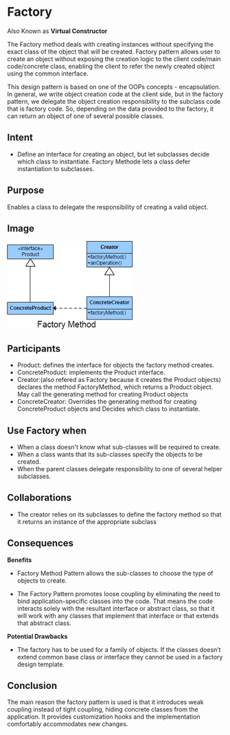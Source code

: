 # Factory #

Also Known as **Virtual Constructor**

The Factory method deals with creating instances without specifying the exact class of the object that will be created.
Factory pattern allows user to create an object without exposing the creation logic to the client code/main code/concrete class, enabling the client to refer the newly created object using the common interface.

This design pattern is based on one of the OOPs concepts - encapsulation. In general, we write object creation code at the client side, but in the factory pattern, we delegate the object creation responsibility to the subclass code that is factory code. So, depending on the data provided to the factory, it can return an object of one of several possible classes.

## Intent ##

+ Define an interface for creating an object, but let subclasses decide which class to instantiate. Factory Methode lets a class defer instantiation to subclasses.

## Purpose ##

Enables a class to delegate the responsibility of creating a valid object.

## Image ##

![alt text](./Images/Factory-1.md.png "Factory")

## Participants ##

+ Product: defines the interface for objects the factory method creates.
+ ConcreteProduct: implements the Product interface.
+ Creator:(also refered as Factory because it creates the Product objects) declares the method FactoryMethod, which returns a Product object. May call the generating method for creating Product objects
+ ConcreteCreator: Overrides the generating method for creating ConcreteProduct objects and Decides which class to instantiate.

## Use Factory when ##

+ When a class doesn't know what sub-classes will be required to create.
+ When a class wants that its sub-classes specify the objects to be created.
+ When the parent classes delegate responsibility to one of several helper subclasses.

## Collaborations ##

+ The creator relies on its subclasses to define the factory method so that it returns an instance of the appropriate subclass

## Consequences ##

**Benefits**

+ Factory Method Pattern allows the sub-classes to choose the type of objects to create.

+ The Factory Pattern promotes loose coupling by eliminating the need to bind application-specific classes into the code. That means the code interacts solely with the resultant interface or abstract class, so that it will work with any classes that implement that interface or that extends that abstract class.

**Potential Drawbacks**

+ The factory has to be used for a family of objects. If the classes doesn’t extend common base class or interface they cannot be used in a factory design template.

## Conclusion

The main reason the factory pattern is used is that it introduces weak coupling instead of tight coupling, hiding concrete classes from the application. It provides customization hooks and the implementation comfortably accommodates new changes.
